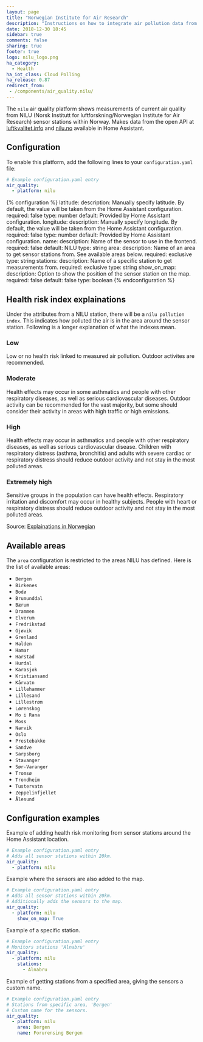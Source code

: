 ```yaml
---
layout: page
title: "Norwegian Institute for Air Research"
description: "Instructions on how to integrate air pollution data from NILU within Home Assistant."
date: 2018-12-30 18:45
sidebar: true
comments: false
sharing: true
footer: true
logo: nilu_logo.png
ha_category:
  - Health
ha_iot_class: Cloud Polling
ha_release: 0.87
redirect_from:
 - /components/air_quality.nilu/
---
```


The `nilu` air quality platform shows measurements of current air quality from NILU (Norsk Institutt for luftforskning/Norwegian Institute for Air Research) sensor stations within Norway. Makes data from the open API at [luftkvalitet.info](http://luftkvalitet.info/) and [nilu.no](https://nilu.no/) available in Home Assistant.

## Configuration

To enable this platform, add the following lines to your `configuration.yaml` file:

```yaml
# Example configuration.yaml entry
air_quality:
  - platform: nilu
```

{% configuration %}
  latitude:
    description: Manually specify latitude. By default, the value will be taken from the Home Assistant configuration.
    required: false
    type: number
    default: Provided by Home Assistant configuration.
  longitude:
    description: Manually specify longitude. By default, the value will be taken from the Home Assistant configuration.
    required: false
    type: number
    default: Provided by Home Assistant configuration.
  name:
    description: Name of the sensor to use in the frontend.
    required: false
    default: NILU
    type: string
  area:
    description: Name of an area to get sensor stations from. See available areas below.
    required: exclusive
    type: string
  stations:
    description: Name of a specific station to get measurements from.
    required: exclusive
    type: string
  show_on_map:
    description: Option to show the position of the sensor station on the map.
    required: false
    default: false
    type: boolean
{% endconfiguration %}

## Health risk index explainations

Under the attributes from a NILU station, there will be a `nilu pollution index`. This indicates how polluted the air is in the area around the sensor station. Following is a longer explanation of what the indexes mean.

### Low

Low or no health risk linked to measured air pollution. Outdoor activites are recommended.

### Moderate

Health effects may occur in some asthmatics and people with other respiratory diseases, as well as serious cardiovascular diseases. Outdoor activity can be recommended for the vast majority, but some should consider their activity in areas with high traffic or high emissions.

### High

Health effects may occur in asthmatics and people with other respiratory diseases, as well as serious cardiovascular disease. Children with respiratory distress (asthma, bronchitis) and adults with severe cardiac or respiratory distress should reduce outdoor activity and not stay in the most polluted areas.

### Extremely high

Sensitive groups in the population can have health effects. Respiratory irritation and discomfort may occur in healthy subjects. People with heart or respiratory distress should reduce outdoor activity and not stay in the most polluted areas.

Source: [Explainations in Norwegian](http://www.luftkvalitet.info/home/Varslingsklasser.aspx)

## Available areas

The `area` configuration is restricted to the areas NILU has defined. Here is the list of available areas:

- `Bergen`
- `Birkenes`
- `Bodø`
- `Brumunddal`
- `Bærum`
- `Drammen`
- `Elverum`
- `Fredrikstad`
- `Gjøvik`
- `Grenland`
- `Halden`
- `Hamar`
- `Harstad`
- `Hurdal`
- `Karasjok`
- `Kristiansand`
- `Kårvatn`
- `Lillehammer`
- `Lillesand`
- `Lillestrøm`
- `Lørenskog`
- `Mo i Rana`
- `Moss`
- `Narvik`
- `Oslo`
- `Prestebakke`
- `Sandve`
- `Sarpsborg`
- `Stavanger`
- `Sør-Varanger`
- `Tromsø`
- `Trondheim`
- `Tustervatn`
- `Zeppelinfjellet`
- `Ålesund`

## Configuration examples

Example of adding health risk monitoring from sensor stations around the Home Assistant location.

```yaml
# Example configuration.yaml entry
# Adds all sensor stations within 20km.
air_quality:
  - platform: nilu
```

Example where the sensors are also added to the map.

```yaml
# Example configuration.yaml entry
# Adds all sensor stations within 20km.
# Additionally adds the sensors to the map.
air_quality:
  - platform: nilu
    show_on_map: True
```

Example of a specific station.

```yaml
# Example configuration.yaml entry
# Monitors stations 'Alnabru'
air_quality:
  - platform: nilu
    stations:
      - Alnabru
```

Example of getting stations from a specified area, giving the sensors a custom name.

```yaml
# Example configuration.yaml entry
# Stations from specific area, 'Bergen'
# Custom name for the sensors.
air_quality:
  - platform: nilu
    area: Bergen
    name: Forurensing Bergen
```
